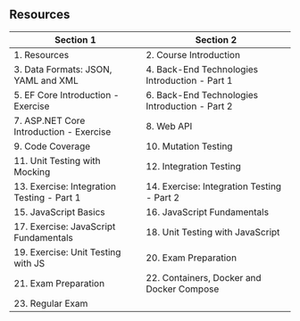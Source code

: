 
## Resources

| Section 1                                                | Section 2                                                   |
|----------------------------------------------------------|-------------------------------------------------------------|
| 1. Resources                                             | 2. Course Introduction                                      |
| 3. Data Formats: JSON, YAML and XML                      | 4. Back-End Technologies Introduction - Part 1              |
| 5. EF Core Introduction - Exercise                       | 6. Back-End Technologies Introduction - Part 2              |
| 7. ASP.NET Core Introduction - Exercise                  | 8. Web API                                                  |
| 9. Code Coverage                                         | 10. Mutation Testing                                        |
| 11. Unit Testing with Mocking                            | 12. Integration Testing                                     |
| 13. Exercise: Integration Testing - Part 1               | 14. Exercise: Integration Testing - Part 2                  |
| 15. JavaScript Basics                                    | 16. JavaScript Fundamentals                                 |
| 17. Exercise: JavaScript Fundamentals                    | 18. Unit Testing with JavaScript                            |
| 19. Exercise: Unit Testing with JS                       | 20. Exam Preparation                                        |
| 21. Exam Preparation                                     | 22. Containers, Docker and Docker Compose                   |
| 23. Regular Exam                                         |                                                             |

